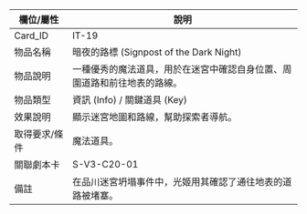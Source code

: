 | 欄位/屬性 | 說明 |
|---|---|
| Card_ID | IT-19 |
| 物品名稱 | 暗夜的路標 (Signpost of the Dark Night) |
| 物品說明 | 一種優秀的魔法道具，用於在迷宮中確認自身位置、周圍道路和前往地表的路線。 |
| 物品類型 | 資訊 (Info) / 關鍵道具 (Key) |
| 效果說明 | 顯示迷宮地圖和路線，幫助探索者導航。 |
| 取得要求/條件 | 魔法道具。 |
| 關聯劇本卡 | S-V3-C20-01 |
| 備註 | 在品川迷宮坍塌事件中，光姬用其確認了通往地表的道路被堵塞。 |

